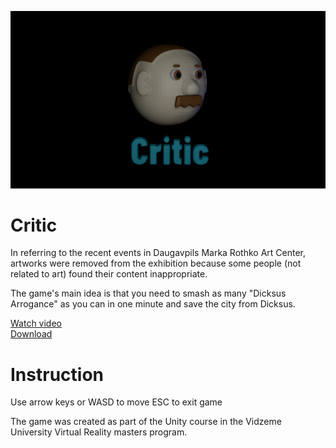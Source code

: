 ![This is an image](https://github.com/mpopovs/Critic/blob/main/hero.png?raw=true)
<h1> Critic </h1>
<p>
In referring to the recent events in Daugavpils Marka Rothko Art Center, artworks were removed from the exhibition because some people (not related to art) found their content inappropriate.
</p>
<p>
The game's main idea is that you need to smash as many "Dicksus Arrogance"   as you can in one minute and save the city from Dicksus.
</p>

<a href="https://streamable.com/ny7kse">Watch video</a>
</br>
<a href="https://github.com/mpopovs/Critic/releases/tag/v1.0.0">Download</a>

<h1>Instruction</h1>
  <p>
  Use arrow keys or WASD to move 
  ESC to exit game
  </p>

<p> The game was created as part of the Unity course in the Vidzeme University Virtual Reality masters program. </p>
